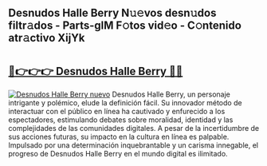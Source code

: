 ## Desnudos Halle Berry N𝚞𝚎vos desn𝚞dos filtr𝚊dos - Parts-glM F𝚘tos vid𝚎o - C𝚘ntenido atr𝚊ctivo XijYk

# <h2><a href="http://mb4tqp.tromn.icu/?c=Desnudos+Halle+Berry">🔗👉👉👉 Desnudos Halle Berry 🔗🔗</a></h2>

[![Desnudos Halle Berry nuevo](https://i.imgur.com/pEAQMta.gif)](http://mb4tqp.tromn.icu/?c=Desnudos+Halle+Berry)
Desnudos Halle Berry, un personaje intrigante y polémico, elude la definición fácil. Su innovador método de interactuar con el público en línea ha cautivado y enfurecido a los espectadores, estimulando debates sobre moralidad, identidad y las complejidades de las comunidades digitales. A pesar de la incertidumbre de sus acciones futuras, su impacto en la cultura en línea es palpable. Impulsado por una determinación inquebrantable y un carisma innegable, el progreso de Desnudos Halle Berry en el mundo digital es ilimitado.
